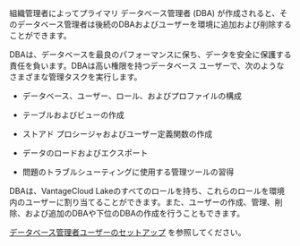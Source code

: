 組織管理者によってプライマリ データベース管理者 (DBA) が作成されると、そのデータベース管理者は後続のDBAおよびユーザーを環境に追加および削除することができます。

DBAは、データベースを最良のパフォーマンスに保ち、データを安全に保護する責任を負います。DBAは高い権限を持つデータベース ユーザーで、次のようなさまざまな管理タスクを実行します。

-   データベース、ユーザー、ロール、およびプロファイルの構成

-   テーブルおよびビューの作成

-   ストアド プロシージャおよびユーザー定義関数の作成

-   データのロードおよびエクスポート

-   問題のトラブルシューティングに使用する管理ツールの習得

DBAは、VantageCloud Lakeのすべてのロールを持ち、これらのロールを環境内のユーザーに割り当てることができます。また、ユーザーの作成、管理、削除、および追加のDBAや下位のDBAの作成を行うこともできます。

[データベース管理者ユーザーのセットアップ](https://docs.teradata.com/access/sources/dita/topic?dita:topicPath=zwk1697498978119.dita&utm_source=console&utm_medium=iph) を参照してください。
